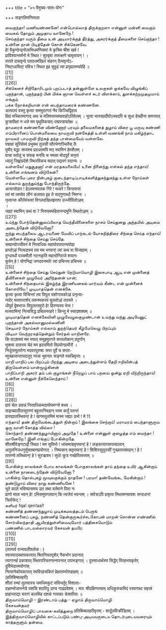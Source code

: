 +++
title = "०५ वैमुख्य-त्रास-योगः"

+++
सङ्गतिमणिमाला   

வைகுந்தா! மணிவண்ணனே! என்பொல்லாத் திருக்குறளா என்னுள் மன்னி வைகும் வைகல் தோறும் அமுதாய வானேறே !   
செய்குந்தா வரும் தீமை உன் அடியார்க்குத் தீர்த்து, அசுரர்க்குத் தீமைகளை செய்குந்தா ! உன்னை நான் பிடித்தேன் கொள் சிக்கெனவே.   
हे! वैकुण्ठेन्द्रनोलाभिधमणिसम! मे कृत्रिम श्रीश खर्व !   
प्राविश्यान्तर्मनो मे स्थित ! सुरवृष! तत्तत्क्षणे चामृतायन् ! ।   
तत्तते दासवृन्दे पतदधमखिलं संहरन् दैत्यवृन्देऽ-   
निष्टाधायित्! पवित्र ! स्थित इह सुदृढं त्वां प्रगृह्यास्म्यवेहि ॥   
[[1]]  
[[1]]  
[[26]]  
சிக்கெனச் சிறிதோரிடமும் புறப்படாத் தன்னுள்ளே உலகுகள் ஒக்கவே விழுங்கிப் புகுந்தான், புகுந்ததற் பின் மிக்க ஞான வெள்ளச் சுடர் விளக்காய், துளக்கற்றமுதமுமாய் எங்கும்   
பக்க நோக்கறியான் என் பைந்தாமரைக் கண்ணனே.   
अल्पाल्पं वस्तु कृत्वा सममुदरगतं नैव किञ्चिद्विहाय   
क्षिप्रं मच्चित्तमागाद् अथ च मतिमयस्सम्प्रवाहोऽतिवेलम् । भूत्वा भास्त्रप्रदीपोऽभवदपि च सुधा हेयहीना समन्तात्   
कुत्रापीक्षां न धत्ते मम पृथुविकसत्-पद्मपत्रायतेक्षः ॥   
தாமரைக் கண்ணனை விண்ணோர் பரவும் தலைமகனைத் துழாய் விரை பூ மருவு கண்ணி எம்பிரானைப் பொன்மலையை நாமருவி நன்கேத்தி உள்ளி வணங்கி நாம் மகிழ்ந்தாட நாவலர் பாமருவி நிற்கத் தந்த பான்மையேய் வள்ளலே.   
पद्माक्षं सूरिसेव्यं प्रभुमथ तुलसी सौरभेणाञ्चितैस् तैः   
पुष्पैर् बद्धाः स्रजश्च प्रदधतमपि मत् स्वामिनं हेमशैलम् ।   
वाचा स्तोतुं च संयक् मनसि च नमसा मोदपूर्वं सनृत्तं   
ध्यातुं जिह्वाप्रदेशे स्थिरविकच मदात् पद्यवगं वदान्यः ॥   
வள்ளலே! மதுசூதனா! என் மரதகமலையே! உனை நினைந்து எள்கல் தந்த எந்தாய்! உன்னை எங்ஙனம் விடுகேன்?   
வெள்ளமே புரை நின்புகழ் குடைந்தாடிப்பாடிக்களித்துகந்துகந்து உள்ள நோய்கள் எல்லாம் துறந்துய்ந்து போந்திருந்தே.   
अत्यन्तोदार ! हेऽस्मन्मरतक गिरे ! मध्वरे ! चिन्तयन्तं   
त्वां मां त्वय्येव लीनं कलयत इह ते सद्गुणाब्धौ निमग्नः ।   
नृत्वान्तः कीर्तयंस्त्वां विगलदखिलहृत्ताप उज्जीवितोऽहम्   
।   
जह्यां स्वामिन् कथं वा ? निरुपममहितानन्दमूनि स्थितोऽहम् ॥   
[[27]]  
உய்ந்து போந்தென்னுலப்பிலாத வெந்தீவினைகளை நாசம் செய்துனது அந்தமில் அடிமை அடைந்தேன் விடுவேனோ?   
ஐந்து பைந்தலைய ஆடரவணை மேவிப் பாற்கடல் யோகநித்திரை சிந்தை செய்த எந்தாய்! உன்னைச் சிந்தை செய்து செய்தே.   
सम्प्राप्योज्जीवनं मे निरवधिक महाघोरपापान्यपोह्य   
प्राप्तोऽहं नित्यदास्यं तव मम भगवन्! त्वां कथं वा विजह्याम् ।   
दुग्धाब्धौ पञ्चमौलौ नटनकृति महाभोगिराजे शयानः   
कुर्वन् हे ! योगनिद्रां जगदवनमते! त्वां प्रचिन्त्य प्रचिन्त्य ॥   
[[5]]  
உன்னைச் சிந்தை செய்து செய்துன் நெடுமாமொழி இசைபாடி ஆடி என் முன்னைத் தீவினைகள் முழுவேர் அரிந்தனன் யான்;   
உன்னைச் சிந்தையால் இகழ்ந்த இரணியனகல் மார்வம் கீண்ட என் முன்னைக் கோளரியே ! முடியாததென் எனக்கே.   
कृत्वा कृत्वा विचिन्तां तव विपुल यशोगायकोऽहं प्रनृत्या-   
नादेर् मत्पापराशेर् लवनमकरवं मूलतोऽहं ततस्ते ।   
धीपूर्व द्वेषभाजः विपुलतरमुरो हे! हिरण्यस्य भेत्तः !   
मत्स्वामिन्! नित्यसिद्ध प्रथितनरहरे ! किन्तु मे स्यादशक्यम् ॥   
முடியாததென் எனக்கேலினி முழுவேழுலகுமுண்டான் உவந்து வந்து அடியேனுட் புகுந்தான் அகல்வானுமல்லனினி   
செடியார் நோய்கள் எல்லாம் துறந்தெமர் கீழ்மேலெழு பிறப்பும்   
விடியா வெந்நரகத்தென்றும் சேர்தல் மாறினரே.   
कि वाऽशक्यं मम स्यात् समुइमुपगते सप्तलोकान् प्रपूर्णान्   
भुक्त्वा दासस्य चेदं मम हृदयमितो विप्रयोगप्रभीरौ ।   
निर्धूतामूलरोगा मदवरपुरुषाः सप्त पूर्वे च सप्ता-   
व्युच्छत्सन्तापदातुर् नरक भुवनतः सङ्गते स्सन्निवृत्ताः ॥   
மாறி மாறிப் பல பிறப்பும் பிறந்து அடியை அடைந்துள்ளம் தேறி ஈறிலின்பத் திருவெள்ளம் யான்மூழ்கினன்   
பாறிப்பாறி அசுரர் தம் பல் குழாங்கள் நீறெழப் பாய் பறவை ஒன்று ஏறி வீற்றிருந்தாய்! உன்னை என்னுள் நீக்கேலெந்தாய் !   
[[6]]  
[[7]]  
[[8]]  
[[28]]  
प्रापं चेतः प्रसन्नं निरवधिकमदामोघमग्नो बभव ।   
सङ्ख्यातीतासुराणां बहुतरनिवहान् भस्म कर्तुं पतन्तं   
प्रारुह्यातस्थिवन्! हे ! खगमतुलमिमं मास्म जह्याः प्रभो ! मे 11   
எந்தாய்! தண் திருவேங்கடத்துள் நின்றாய் ! இலங்கை செற்றாய்! மராமரம் பைந்தாளுருவ ஒரு வாளி கோத்த வில்லா !   
கொந்தார் தண்ணந்துழாயினாய் அமுதே ! உன்னை என்னுள் குழைத்த எம் மைந்தா ! வானேறே ! இனி எங்குப் போகின்றதே.   
शीतश्रीवेङ्गटाद्रौ स्थित ! मम सुविभो ! ध्वंसमाक्लृप्तवन्! हे ! लङ्कायारसप्तसालान् अतुलनिजधनुर्युक्तबाणप्रयोगात् । निष्पत्त्रान् क्लृप्तवन्! हे ! शिशिरसुतुलसीं गुच्छतस्संवहन् ! हे !   
तारुण्ये तस्थिवन्! हे ! सुरऋषभ ! सुधे! कुत्र गच्छेरितस्त्वम् ॥   
[[9]]  
போகின்ற காலங்கள் போய காலங்கள் போகுகாலங்கள் தாய் தந்தை உயிர் ஆகின்றாய் உன்னை நானடைந்தேன் விடுவேனோ ?   
பாகின்ற தொல்புகழ் மூவுலகுக்கும் நாதனே ! பரமா! தண்வேங்கட மேகின்றாய் ! தண்டுழாய் விரை நாறு கண்ணியனே !   
भूते काले भविष्यत्समय उत तथा वर्तमाने पिता नः   
प्राणो माता भवन् हे! ऽभिसमुपगतवान् कि त्यजेयं भवन्तम् । सर्वत्राऽपि प्रसृत्य स्थितमनवयशः सन्दधान! त्रिलोकेट् !   
களியர் fqa! qen!aa!!   
கண்ணித் தண்ணந்துழாய் முடிக்கமலத்தடம் பெருங்   
கண்ணனைப் புகழ், நண்ணித் தென்குருகூர்ச்சடகோபன் மாறன் சொன்ன எண்ணில் சோர்விலந்தாதி ஆயிரத்துள்ளிவையுமோர் பத்திசையொடும்   
பண்ணில் பாடவல்லாரவர் கேசவன் தமரே.   
[[10]]  
[[11]]  
[[29]]  
(तात्पर्य रत्नावलीश्लोक : )   
स्वास्वादख्यापकत्वात् श्रितनियतदृशेर् नैकभोग प्रदानात्   
त्यागानर्ह प्रकाशात् स्थिरपरिचरणस्नापनात् पापभङ्गात् । दुस्साधार्थस्य सिद्धेर् विरहभयकृतेर् दुर्विभेदात्मयोगांस्   
नित्यानेकोपकारात् स्वविरहचकितं प्रेक्षताम्भोरुहाक्षम् ॥   
(प्रतिबिम्बलहरी)   
शीतां रम्यां तुलयास्त्र जमधिमकुटं संविभर्तुर् विशाला-   
दभ्राम्भोजाभनेत्रे यशसि शठरिपुः प्राप्य गाढप्रवेशम् । मारः श्रीदक्षिणस्याम् अधिकुरुकमिदं रस्यगाथा सहस्रं   
प्राहान्ताद्या सरागं कलमिह दशकं गायकाः केशवीयाः ॥   
திருவாய்மொழி – இரண்டாம் பத்து - ஏழாம் திருவாய்மொழி   
கேசவன்தமர்   
திருவாய்மொழிப் பாவகை-கலித்துறை प्रतिबिम्बलहरीवृत्तम् - शार्दूलविक्रीडितम् ।   
இத்திருவாய்மொழியில் காட்டப்படும் பண்பு-அடியவருடைய தொடர்புடையவரையும் காத்தருளும் தன்மை.   
